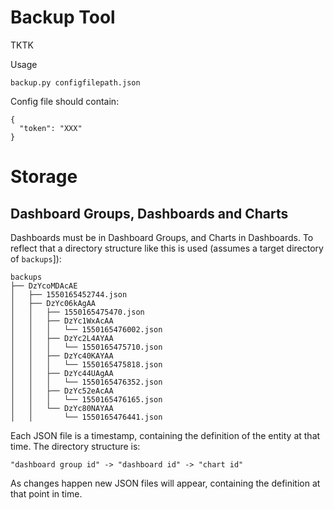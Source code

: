 # Backup Tool

TKTK

Usage
```
backup.py configfilepath.json
```

Config file should contain:
```
{
  "token": "XXX"
}
```

# Storage

## Dashboard Groups, Dashboards and Charts

Dashboards must be in Dashboard Groups, and Charts in Dashboards. To reflect that a directory structure like this is used (assumes a target directory of `backups`]):

```
backups                   
├── DzYcoMDAcAE
│   ├── 1550165452744.json
│   ├── DzYc06kAgAA
│   │   ├── 1550165475470.json
│   │   ├── DzYc1WxAcAA
│   │   │   └── 1550165476002.json
│   │   ├── DzYc2L4AYAA
│   │   │   └── 1550165475710.json
│   │   ├── DzYc40KAYAA
│   │   │   └── 1550165475818.json
│   │   ├── DzYc44UAgAA
│   │   │   └── 1550165476352.json
│   │   ├── DzYc52eAcAA
│   │   │   └── 1550165476165.json
│   │   └── DzYc80NAYAA
│   │       └── 1550165476441.json
```

Each JSON file is a timestamp, containing the definition of the entity at that time. The directory structure is:
```
"dashboard group id" -> "dashboard id" -> "chart id"
```

As changes happen new JSON files will appear, containing the definition at that point in time.
